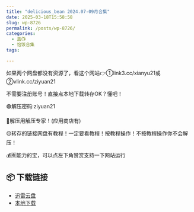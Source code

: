 ```yaml
---
title: "delicious_bean 2024.07-09月合集"
date: 2025-03-18T15:58:58
slug: wp-8726
permalink: /posts/wp-8726/
categories:
  - 盖📺
  - 恰饭合集
tags:

---
```


如果两个网盘都没有资源了，看这个网站👉①link3.cc/xianyu21或②vlink.cc/ziyuan21

不需要注册账号！直接点本地下载转存OK？懂吧！

🟢解压密码:ziyuan21

🔵解压用解压专家！(应用商店有)

🟡转存的链接网盘有教程！一定要看教程！按教程操作！不按教程操作你不会解压！

💰🈶能力的宝，可以点左下角赞赏支持一下网站运行

## 📦 下载链接
- [迅雷云盘](https://blziyuan21.com/pay-download/8726?key=9d31b2fb42&down_id=0)
- [本地下载](https://blziyuan21.com/pay-download/8726?key=9d31b2fb42&down_id=1)

